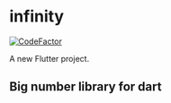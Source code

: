 # infinity

[![CodeFactor](https://www.codefactor.io/repository/github/knezzz/break_infinity/badge?s=6ff5ffd372b8e0e7ea56c4914eb666bcd9a8a88b)](https://www.codefactor.io/repository/github/knezzz/break_infinity)

A new Flutter project.

## Big number library for dart